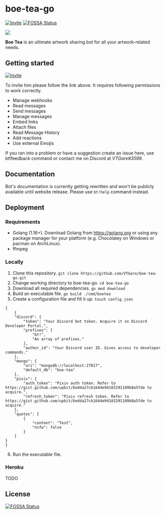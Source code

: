 # boe-tea-go

[![Invite](https://img.shields.io/badge/Invite%20Link-%40Boe%20Tea-brightgreen)](https://discord.com/api/oauth2/authorize?client_id=636468907049353216&permissions=537259072&scope=bot)
[![FOSSA Status](https://app.fossa.com/api/projects/git%2Bgithub.com%2FVTGare%2Fboe-tea-go.svg?type=shield)](https://app.fossa.com/projects/git%2Bgithub.com%2FVTGare%2Fboe-tea-go?ref=badge_shield)

<img align="center" src="https://cdn.discordapp.com/avatars/636468907049353216/9bba642061fe0d500e92987098fdcf85.png?size=256">

**Boe Tea** is an ultimate artwork sharing bot for all your artwork-related needs.

## Getting started

[![Invite](https://img.shields.io/badge/Invite%20Link-%40Boe%20Tea-brightgreen)](https://discord.com/api/oauth2/authorize?client_id=636468907049353216&permissions=537259072&scope=bot)

To invite him please follow the link above. It requires following permissions to work correctly.
-   Manage webhooks
-   Read messages
-   Send messages
-   Manage messages
-   Embed links
-   Attach files
-   Read Message History
-   Add reactions
-   Use external Emojis

If you ran into a problem or have a suggestion create an issue here, use bt!feedback command or contact me on Discord at _VTGare#3599_.

## Documentation

Bot's documentation is currently getting rewritten and won't be publicly available until website release. Please use `bt!help` command instead.

## Deployment

### Requirements
- Golang (1.16+). Download Golang from https://golang.org or using any package manager for your platform (e.g. Chocolatey on Windows or pacman on ArchLinux).
- ffmpeg

### Locally
1. Clone this repository. `git clone https://github.com/VTGare/boe-tea-go.git`
2. Change working directory to boe-tea-go. `cd boe-tea-go`
3. Download all required dependencies. `go mod download`
4. Build an executable file. `go build ./cmd/boetea`
5. Create a configuration file and fill it up. `touch config.json`
```
{
    {
    "discord": {
        "token": "Your Discord bot token. Acquire it on Discord Developer Portal.",
        "prefixes": [
            "bt!",
            "An array of prefixes."
        ],
        "author_id": "Your Discord user ID. Gives access to developer commands."
    },
    "mongo": {
        "uri": "mongodb://localhost:27017",
        "default_db": "boe-tea"
    },
    "pixiv": {
        "auth_token": "Pixiv auth token. Refer to https://gist.github.com/upbit/6edda27cb1644e94183291109b8a5fde to acquire.",
        "refresh_token": "Pixiv refresh token. Refer to https://gist.github.com/upbit/6edda27cb1644e94183291109b8a5fde to acquire."
    },
    "quotes": [
        {
            "content": "Test",
            "nsfw": false
        }
    ]
}
}
```
6. Run the executable file.

### Heroku
TODO

## License
[![FOSSA Status](https://app.fossa.com/api/projects/git%2Bgithub.com%2FVTGare%2Fboe-tea-go.svg?type=large)](https://app.fossa.com/projects/git%2Bgithub.com%2FVTGare%2Fboe-tea-go?ref=badge_large)